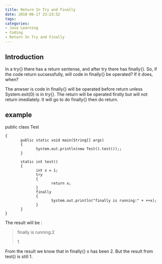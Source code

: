 ```yaml
---
title: Return In Try and Finally
date: 2018-06-17 23:23:52
tags:
categories:
- Java Learning
- Coding
- Return In Try and Finally
---
```

## Introduction
In a try{} there has a return sentense, and after try there has finally{}. So, if the code return sucsessfully, will code in finally{} be operated? If it does, when?  

The anwser is code in finally{} will be operated before return unless System.exit(0) is in try{}. The return will be operated firstly but will not return imediately. It will go to do finally{} then do return.

## example

public class Test

	{
	       public static void main(String[] args)
	       {
	              System.out.println(new Test().test());;
	       }
	
	       static int test()
	       {
	              int x = 1;
	              try
	              {
	                     return x;
	              }
	              finally
	              {
	                     System.out.println("finally is running:" + ++x);
	              }
	       }
	} 

The result will be :

>finally is running:2
>
>1

From the result we know that in finally{} x has been 2. But the result from test() is still 1.